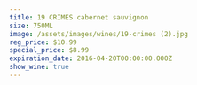 ```yaml
---
title: 19 CRIMES cabernet sauvignon
size: 750ML
image: /assets/images/wines/19-crimes (2).jpg
reg_price: $10.99
special_price: $8.99
expiration_date: 2016-04-20T00:00:00.000Z
show_wine: true
---
```



